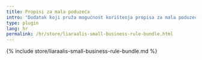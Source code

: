 ```yaml
---
title: Propisi za mala poduzeća
intro: "Dodatak koji pruža mogućnost korištenja propisa za mala poduzeća, koji se mogu primijeniti u Njemačkoj i Austriji, prilikom izrade računa u Kimaiju."
type: plugin
lang: hr
permalink: /hr/store/liaraalis-small-business-rule-bundle.html
---
```


{% include store/liaraalis-small-business-rule-bundle.md %}
